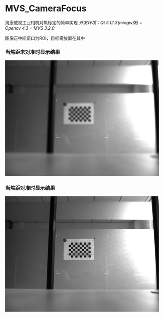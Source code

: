 # MVS_CameraFocus
海康威视工业相机对焦标定的简单实现
*开发环境：Qt 5.12.3(mingw版) + Opencv 4.3 + MVS 3.2.0*

图像正中间窗口为ROI，目标需放置在其中
### 当焦距未对准时显示结果
![Image text](https://raw.githubusercontent.com/CandleHouse/MVS_CameraFocus/master/img-folder/unfocus.png)
### 当焦距对准时显示结果
![Image text](https://raw.githubusercontent.com/CandleHouse/MVS_CameraFocus/master/img-folder/focus.png)
